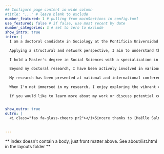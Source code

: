 ```yaml
---
## Configure page content in wide column
#title: "..." # leave blank to exclude
number_featured: 1 # pulling from mainSections in config.toml
use_featured: false # if false, use most recent by date
number_categories: 3 # set to zero to exclude
show_intro: true
intro: |
  I am a doctoral candidate in Sociology at the Pontificia Universidad Católica de Chile and an assistant at the 'Millennium Nucleus for the Study of Labor Market Mismatch' (LM2C2). My research interests lie at the intersection of economic sociology, social stratification, and network science.
  
  Applying a structural and network perspective, I aim to understand the complex dynamics of labor markets and social inequality. My doctoral research focuses on analyzing the patterns of mobility, diffusion, and segregation in labor markets from an intragenerational viewpoint. By leveraging tools such as social network analysis, agent-based modeling, and advanced statistical methods, I seek to uncover the underlying mechanisms that shape individuals' career trajectories and contribute to the reproduction of gender inequalities over time.
  
  I hold a Master's degree in Social Sciences with a specialization in civil society studies from the Universidad de Santiago de Chile and a Bachelor's degree in Sociology from the Universidad Diego Portales. Throughout my academic journey, I have developed a strong foundation in both qualitative and quantitative research methodologies.
  
  Beyond my doctoral research, I have been actively involved in various projects exploring topics such as social capital, associativity, social movements, and the application of network science to a wide range of phenomena. This includes the study of social movements and civic behavior, where network analysis can shed light on the emergence, dynamics, and outcomes of collective action, as well as how social networks shape individuals' engagement in community organizations and political activities. I am also keen on applying network science to study the development and structure of scientific fields, examining how collaboration networks and the diffusion of ideas contribute to knowledge production and innovation. These diverse research interests have strengthened my conviction in the power of interdisciplinary collaboration and the value of applying cutting-edge methodologies to uncover complex social patterns.
  
  My research has been presented at national and international conferences, including the Sunbelt Conference on Social Networks, ISA Forum of Sociology, and the Chilean Sociology Congress. I have also published articles in peer-reviewed journals such as Revista de Sociología (Universidad de Chile) and Journal of Urban Affairs.
  
  When I'm not immersed in my research, I enjoy exploring the vibrant cultural scene of Santiago and embarking on outdoor adventures in the beautiful Chilean landscapes.
  
  If you would like to learn more about my work or discuss potential collaborations, please feel free to reach out to me at ricantillan@uc.cl. 


show_outro: true
outro: |
  <i class="fas fa-glass-cheers pr2"></i>Sincere thanks to [Maëlle Salmon](https://masalmon.eu/) for her help naming this Hugo theme!
  
  
---
```


** index doesn't contain a body, just front matter above.
See about/list.html in the layouts folder **